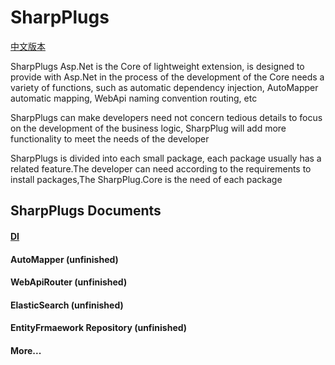 # SharpPlugs
[中文版本](/doc/document_cn.md)

SharpPlugs Asp.Net is the Core of lightweight extension, is designed to provide with Asp.Net in the process of the development of the Core needs a variety of functions, such as automatic dependency injection, AutoMapper automatic mapping, WebApi naming convention routing, etc

SharpPlugs can make developers need not concern tedious details to focus on the development of the business logic, SharpPlug will add more functionality to meet the needs of the developer

SharpPlugs is divided into each small package, each package usually has a related  feature.The developer can need according to the requirements to install packages,The SharpPlug.Core is the need of each package

## SharpPlugs Documents

#### [DI](/doc/DI.md) 

#### AutoMapper (unfinished)

#### WebApiRouter (unfinished)

#### ElasticSearch (unfinished)

#### EntityFrmaework Repository (unfinished)

#### More...
